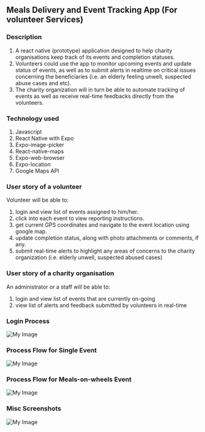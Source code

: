 ## Meals Delivery and Event Tracking App (For volunteer Services)
### Description
1. A react native (prototype) application designed to help charity organisations keep track of its events and completion statuses. 
2. Volunteers could use the app to monitor upcoming events and update status of events, as well as to submit alerts in realtime on critical issues concerning the beneficiaries (i.e. an elderly feeling unwell, suspected abuse cases and etc).
3. The charity organization will in turn be able to automate tracking of events as well as receive real-time feedbacks directly from the volunteers.

### Technology used
1. Javascript
2. React Native with Expo
3. Expo-image-picker
4. React-native-maps
5. Expo-web-browser
6. Expo-location
7. Google Maps API

### User story of a volunteer
Volunteer will be able to:
1. login and view list of events assigned to him/her.
2. click into each event to view reporting instructions.
3. get current GPS coordinates and navigate to the event location using google map.
4. update completion status, along with photo attachments or comments, if any.
5. submit real-time alerts to highlight any areas of concerns to the charity organization (i.e. elderly unwell, suspected abused cases)

### User story of a charity organisation
An administrator or a staff will be able to: 
1. login and view list of events that are currently on-going
2. view list of alerts and feedback submitted by volunteers in real-time


### Login Process
![My Image](Process-Flow-Login.png)

### Process Flow for Single Event
![My Image](Process-Flow-Single-Event.png)

### Process Flow for Meals-on-wheels Event
![My Image](Process-Flow-Meals-Delivery.png)

### Misc Screenshots
![My Image](Misc-Screens.png)
